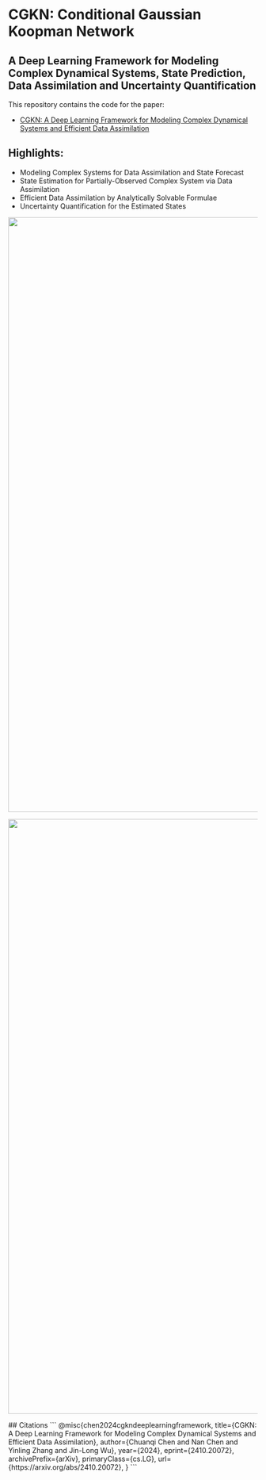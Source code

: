 # CGKN: Conditional Gaussian Koopman Network

## A Deep Learning Framework for Modeling Complex Dynamical Systems, State Prediction, Data Assimilation and Uncertainty Quantification

This repository contains the code for the paper:
- [CGKN: A Deep Learning Framework for Modeling Complex Dynamical Systems and Efficient Data Assimilation
](https://arxiv.org/abs/2410.20072)

## Highlights:
- Modeling Complex Systems for Data Assimilation and State Forecast
- State Estimation for Partially-Observed Complex System via Data Assimilation
- Efficient Data Assimilation by Analytically Solvable Formulae
- Uncertainty Quantification for the Estimated States

<p align="center">
<img align="middle" src="./assets/SchematicDiagram1.pdf" alt="SchematicDiagram" width="1200"  />
</p>

<p align="center">
<img align="middle" src="./assets/SchematicDiagram2.pdf" alt="SchematicDiagram" width="1200"  />
</p>
## Citations
```
@misc{chen2024cgkndeeplearningframework,
      title={CGKN: A Deep Learning Framework for Modeling Complex Dynamical Systems and Efficient Data Assimilation}, 
      author={Chuanqi Chen and Nan Chen and Yinling Zhang and Jin-Long Wu},
      year={2024},
      eprint={2410.20072},
      archivePrefix={arXiv},
      primaryClass={cs.LG},
      url={https://arxiv.org/abs/2410.20072}, 
}
```
